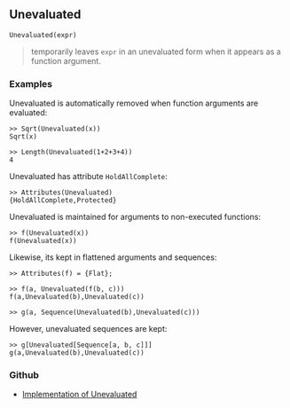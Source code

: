 ## Unevaluated

```
Unevaluated(expr)
```

> temporarily leaves `expr` in an unevaluated form when it appears as a function argument.
 
	
### Examples

Unevaluated is automatically removed when function arguments are evaluated:

```
>> Sqrt(Unevaluated(x))
Sqrt(x)

>> Length(Unevaluated(1+2+3+4))
4
```

Unevaluated has attribute `HoldAllComplete`:

```
>> Attributes(Unevaluated)
{HoldAllComplete,Protected}
```

Unevaluated is maintained for arguments to non-executed functions:

```
>> f(Unevaluated(x))
f(Unevaluated(x))
```

Likewise, its kept in flattened arguments and sequences:

```
>> Attributes(f) = {Flat};

>> f(a, Unevaluated(f(b, c)))
f(a,Unevaluated(b),Unevaluated(c))

>> g(a, Sequence(Unevaluated(b),Unevaluated(c)))
```

However, unevaluated sequences are kept:

```
>> g[Unevaluated[Sequence[a, b, c]]]
g(a,Unevaluated(b),Unevaluated(c))
```

### Github

* [Implementation of Unevaluated](https://github.com/axkr/symja_android_library/blob/master/symja_android_library/matheclipse-core/src/main/java/org/matheclipse/core/builtin/Programming.java#L3178) 
